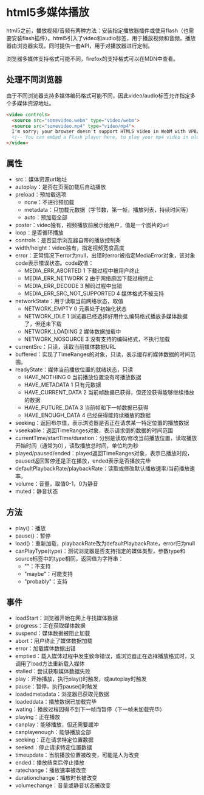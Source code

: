# html5多媒体播放

html5之前，播放视频/音频有两种方法：安装指定播放器插件或使用flash（也需要安装flash插件）。html5引入了video和audio标签，用于播放视频和音频，播放器由浏览器实现，同时提供一套API，用于对播放器进行定制。

浏览器多媒体支持格式可能不同，firefox的支持格式可以在MDN中查看。

## 处理不同浏览器

由于不同浏览器支持多媒体编码格式可能不同，因此video/audio标签允许指定多个多媒体资源地址。

```html
<video controls>
  <source src="somevideo.webm" type="video/webm">
  <source src="somevideo.mp4" type="video/mp4">
  I'm sorry; your browser doesn't support HTML5 video in WebM with VP8/VP9 or MP4 with H.264.
  <!-- You can embed a Flash player here, to play your mp4 video in older browsers -->
</video>
```

## 属性

* src：媒体资源url地址
* autoplay：是否在页面加载后自动播放
* preload：预加载选项
  * none：不进行预加载
  * metadata：只加载元数据（字节数，第一帧，播放列表，持续时间等）
  * auto：预加载全部
* poster：video独有，视频播放前展示给用户，值是一个图片的url
* loop：是否循环播放
* controls：是否显示浏览器自带的播放控制条
* width/height：video独有，指定视频宽度高度
* error：正常情况下error为null，出错时error被指定MediaError对象，该对象code表示错误状态。code取值：
  * MEDIA_ERR_ABORTED 1 下载过程中被用户终止
  * MEDIA_ERR_NETWORK 2 由于网络原因下载过程终止
  * MEDIA_ERR_DECODE 3 解码过程中出错
  * MEDIA_ERR_SRC_NOT_SUPPORTED 4 媒体格式不被支持
* networkState：用于读取当前网络状态，取值
  * NETWORK_EMPTY 0 元素处于初始化状态
  * NETWORK_IDLE 1 浏览器已经选择好用什么编码格式播放多媒体数据了，但还未下载
  * NETWORK_LOADING 2 媒体数据加载中
  * NETWORK_NOSOURCE 3 没有支持的编码格式，不执行加载
* currentSrc：只读，读取当前媒体数据URL
* buffered：实现了TimeRanges的对象，只读，表示缓存的媒体数据的时间范围。
* readyState：媒体当前播放位置的就绪状态，只读
  * HAVE_NOTHING 0 当前播放位置没有可播放数据
  * HAVE_METADATA 1 只有元数据
  * HAVE_CURRENT_DATA 2 当前帧数据已获得，但还没获得能够继续播放的数据
  * HAVE_FUTURE_DATA 3 当前帧和下一帧数据已获得
  * HAVE_ENOUGH_DATA 4 已经获得能持续播放的数据
* seeking：返回布尔值，表示浏览器是否正在请求某一特定位置的播放数据
* vseekable：返回TimeRanges对象，表示请求倒的数据的时间范围
* currentTime/startTime/duration：分别是读取/修改当前播放位置，读取播放开始时间（通常为0），读取播放总时间，单位均为秒
* played/paused/ended：played返回TimeRanges对象，表示已播放时段，paused返回暂停还是正在播放，ended表示是否播放完毕
* defaultPlaybackRate/playbackRate：读取或修改默认播放速率/当前播放速率。
* volume：音量，取值0-1，0为静音
* muted：静音状态

## 方法

* play()：播放
* pause()：暂停
* load()：重新加载，playbackRate改为defaultPlaybackRate，error归为null
* canPlayType(type)：测试浏览器是否支持指定的媒体类型，参数type和source标签中的type相同，返回值为字符串：
  * ""：不支持
  * "maybe"：可能支持
  * "probably"：支持

## 事件


* loadStart：浏览器开始在网上寻找媒体数据
* progress：正在获取媒体数据
* suspend：媒体数据被阻止加载
* abort：用户终止了媒体数据加载
* error：加载媒体数据出错
* emptied：载入媒体过程中发生致命错误，或浏览器正在选择播放格式时，又调用了load方法重新载入媒体
* stalled：尝试获取媒体数据失败
* play：开始播放，执行play()时触发，或autoplay时触发
* pause：暂停，执行pause()时触发
* loadedmetadata：浏览器已获取元数据
* loadeddata：播放数据已加载完毕
* wating：播放过程因得不到下一帧而暂停（下一帧未加载完毕）
* playing：正在播放
* canplay：能够播放，但还需要缓冲
* canplayenough：能够播放全部
* seeking：正在请求特定位置数据
* seeked：停止请求特定位置数据
* timeupdate：当前播放位置被改变，可能是人为改变
* ended：播放结束后停止播放
* ratechange：播放速率被改变
* durationchange：播放时长被改变
* volumechange：音量或静音状态被改变
